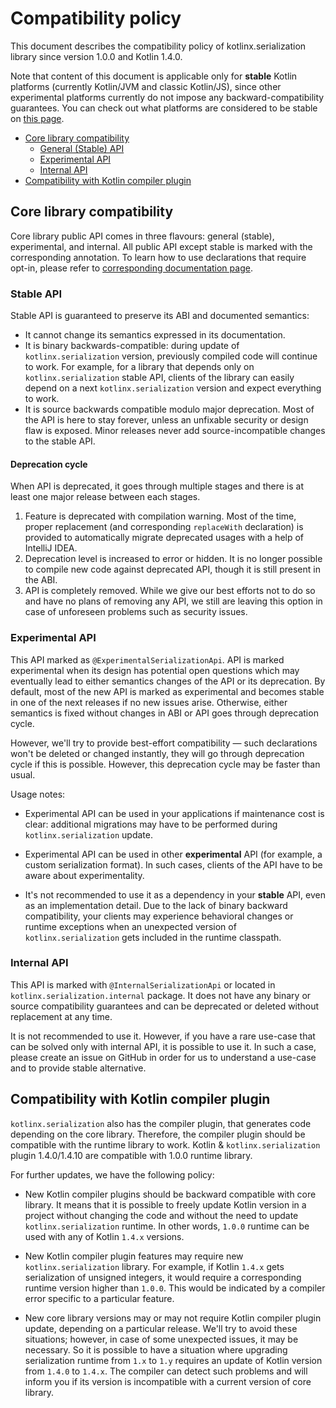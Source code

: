 # Compatibility policy

This document describes the compatibility policy of kotlinx.serialization library since version 1.0.0 and Kotlin 1.4.0.

Note that content of this document is applicable only for **stable** Kotlin platforms (currently Kotlin/JVM and classic Kotlin/JS),
since other experimental platforms currently do not impose any backward-compatibility guarantees.
You can check out what platforms are considered to be stable on [this page](https://kotlinlang.org/docs/reference/evolution/components-stability.html).

- [Core library compatibility](#core-library-compatibility)
  * [General (Stable) API](#stable-api)
  * [Experimental API](#experimental-api)
  * [Internal API](#internal-api)
- [Compatibility with Kotlin compiler plugin](#compatibility-with-kotlin-compiler-plugin)

## Core library compatibility

Core library public API comes in three flavours: general (stable), experimental, and internal.
All public API except stable is marked with the corresponding annotation.
To learn how to use declarations that require opt-in, please refer to [corresponding documentation page](https://kotlinlang.org/docs/reference/opt-in-requirements.html#non-propagating-use).

### Stable API

Stable API is guaranteed to preserve its ABI and documented semantics:

* It cannot change its semantics expressed in its documentation.
* It is binary backwards-compatible: during update of `kotlinx.serialization` version, previously compiled code will continue to work.
    For example, for a library that depends only on `kotlinx.serialization` stable API,
    clients of the library can easily depend on a next `kotlinx.serialization` version and expect everything to work.
* It is source backwards compatible modulo major deprecation. Most of the API is here to stay forever,
unless an unfixable security or design flaw is exposed. Minor releases never add source-incompatible changes to the stable API.

#### Deprecation cycle

When API is deprecated, it goes through multiple stages and there is at least one major release between each stages.

1. Feature is deprecated with compilation warning. Most of the time, proper replacement (and corresponding `replaceWith` declaration) is provided to automatically migrate deprecated usages with a help of IntelliJ IDEA.
2. Deprecation level is increased to error or hidden. It is no longer possible to compile new code against deprecated API, though it is still present in the ABI.
3. API is completely removed. While we give our best efforts not to do so and have no plans of removing any API, we still are leaving this option in case of unforeseen problems such as security issues.


### Experimental API

This API marked as `@ExperimentalSerializationApi`. API is marked experimental when its design has potential open questions which may eventually lead to either semantics changes of the API or its deprecation.
By default, most of the new API is marked as experimental and becomes stable in one of the next releases if no new issues arise. Otherwise, either semantics is fixed without changes in ABI or API goes through deprecation cycle.

However, we'll try to provide best-effort compatibility — such declarations won't be deleted or changed instantly,
they will go through deprecation cycle if this is possible. However, this deprecation cycle may be faster than usual.

Usage notes:

* Experimental API can be used in your applications if maintenance cost is clear:
additional migrations may have to be performed during `kotlinx.serialization` update.

* Experimental API can be used in other **experimental** API (for example, a custom serialization format).
In such cases, clients of the API have to be aware about experimentality.

* It's not recommended to use it as a dependency in your **stable** API, even as an implementation detail.
Due to the lack of binary backward compatibility, your clients may experience behavioral changes
or runtime exceptions when an unexpected version of `kotlinx.serialization` gets included in the runtime classpath.

### Internal API

This API is marked with `@InternalSerializationApi` or located in `kotlinx.serialization.internal` package.
It does not have any binary or source compatibility guarantees and can be deprecated or deleted without replacement at any time.

It is not recommended to use it.
However, if you have a rare use-case that can be solved only with internal API, it is possible to use it.
In such a case, please create an issue on GitHub in order for us to understand a use-case and to provide stable alternative.

## Compatibility with Kotlin compiler plugin

`kotlinx.serialization` also has the compiler plugin, that generates code depending on the core library.
Therefore, the compiler plugin should be compatible with the runtime library to work.
Kotlin & `kotlinx.serialization` plugin 1.4.0/1.4.10 are compatible with 1.0.0 runtime library.

For further updates, we have the following policy:

* New Kotlin compiler plugins should be backward compatible with core library.
It means that it is possible to freely update Kotlin version in a project without changing the code
and without the need to update `kotlinx.serialization` runtime.
In other words, `1.0.0` runtime can be used with any of Kotlin `1.4.x` versions.

* New Kotlin compiler plugin features may require new `kotlinx.serialization` library.
For example, if Kotlin `1.4.x` gets serialization of unsigned integers,
it would require a corresponding runtime version higher than `1.0.0`.
This would be indicated by a compiler error specific to a particular feature.

* New core library versions may or may not require Kotlin compiler plugin update,
depending on a particular release.
We'll try to avoid these situations; however, in case of some unexpected issues, it may be necessary.
So it is possible to have a situation where upgrading serialization runtime from `1.x` to `1.y` requires an update of Kotlin version from `1.4.0` to `1.4.x`.
The compiler can detect such problems and will inform you if its version is incompatible with a current version of core library.
